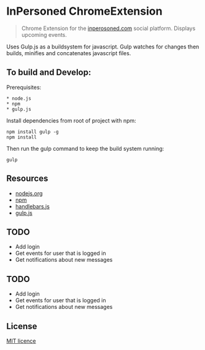 InPersoned ChromeExtension
===============

> Chrome Extension for the [inperosoned.com](http://inpersoned.com) social platform. Displays upcoming events.

Uses Gulp.js as a buildsystem for javascript.
Gulp watches for changes then builds, minifies and concatenates javascript files.

## To build and Develop:

Prerequisites:

	* node.js
	* npm
	* gulp.js 

Install dependencies from root of project with npm:

	npm install gulp -g
	npm install

Then run the gulp command to keep the build system running:
	
	gulp


## Resources

  - [nodejs.org](http://nodejs.org/)
  - [npm](http://npmjs.org/)
  - [handlebars.js](http://handlebarsjs.com/)
  - [gulp.js](http://gulpjs.com/)

## TODO

  - Add login
  - Get events for user that is logged in
  - Get notifications about new messages

## TODO

  - Add login
  - Get events for user that is logged in
  - Get notifications about new messages

## License
[MIT licence](http://opensource.org/licenses/MIT)
